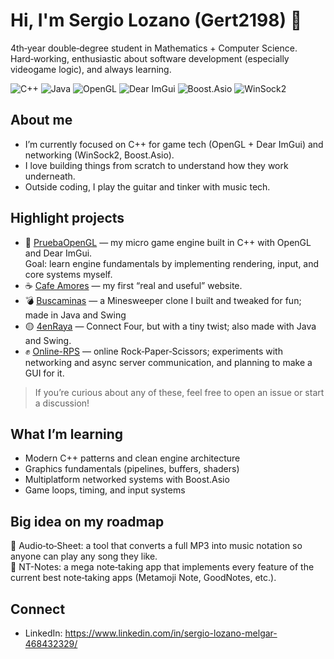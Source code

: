 # Hi, I'm Sergio Lozano (Gert2198) 👋

4th‑year double‑degree student in Mathematics + Computer Science.  
Hard‑working, enthusiastic about software development (especially videogame logic), and always learning.

<p>
  <img alt="C++" src="https://img.shields.io/badge/C%2B%2B-00599C?logo=c%2B%2B&logoColor=white">
  <img alt="Java" src="https://img.shields.io/badge/Java-ED8B00?logo=java&logoColor=white">
  <img alt="OpenGL" src="https://img.shields.io/badge/OpenGL-5586A4?logo=opengl&logoColor=white">
  <img alt="Dear ImGui" src="https://img.shields.io/badge/Dear%20ImGui-2C2C2C?logo=data:image/svg+xml;base64,PHN2Zy8+&logoColor=white">
  <img alt="Boost.Asio" src="https://img.shields.io/badge/Boost.Asio-8A2BE2?logo=boost&logoColor=white">
  <img alt="WinSock2" src="https://img.shields.io/badge/WinSock2-0078D6?logo=windows&logoColor=white">
</p>

## About me
- I’m currently focused on C++ for game tech (OpenGL + Dear ImGui) and networking (WinSock2, Boost.Asio).
- I love building things from scratch to understand how they work underneath.
- Outside coding, I play the guitar and tinker with music tech.

## Highlight projects
- 🔷 [PruebaOpenGL](https://github.com/Gert2198/PruebaOpenGL) — my micro game engine built in C++ with OpenGL and Dear ImGui.  
  Goal: learn engine fundamentals by implementing rendering, input, and core systems myself.
- ☕ [Cafe Amores](https://github.com/Gert2198/Cafe-Amores) — my first “real and useful” website.
- 💣 [Buscaminas](https://github.com/Gert2198/Buscaminas) — a Minesweeper clone I built and tweaked for fun; made in Java and Swing
- 🟡 [4enRaya](https://github.com/Gert2198/4enRaya) — Connect Four, but with a tiny twist; also made with Java and Swing. 
- ✊ [Online-RPS](https://github.com/Gert2198/Online-RPS) — online Rock‑Paper‑Scissors; experiments with networking and async server communication, and planning to make a GUI for it.

> If you’re curious about any of these, feel free to open an issue or start a discussion!

## What I’m learning
- Modern C++ patterns and clean engine architecture
- Graphics fundamentals (pipelines, buffers, shaders)
- Multiplatform networked systems with Boost.Asio
- Game loops, timing, and input systems

## Big idea on my roadmap
🎼 Audio‑to‑Sheet: a tool that converts a full MP3 into music notation so anyone can play any song they like.  
📝 NT-Notes: a mega note‑taking app that implements every feature of the current best note‑taking apps (Metamoji Note, GoodNotes, etc.).

## Connect
- LinkedIn: https://www.linkedin.com/in/sergio-lozano-melgar-468432329/

<!--
Notes for future me:
- Add screenshots/GIFs of PruebaOpenGL and games.
- Consider a short “Now” section or a monthly changelog.
- Pin the top 6 repos on the profile for visibility.
-->
